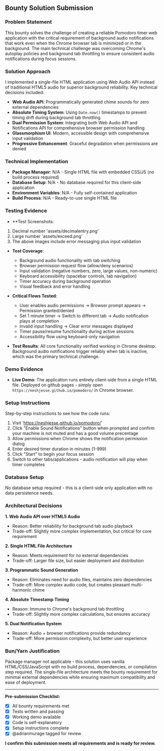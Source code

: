## Bounty Solution Submission

### Problem Statement
This bounty solves the challenge of creating a reliable Pomodoro timer web application with the critical requirement of background audio notifications that work even when the Chrome browser tab is minimized or in the background. The main technical challenge was overcoming Chrome's autoplay policies and background tab throttling to ensure consistent audio notifications during focus sessions.

### Solution Approach
I implemented a single-file HTML application using Web Audio API instead of traditional HTML5 audio for superior background reliability. Key technical decisions included:

- **Web Audio API**: Programmatically generated chime sounds for zero external dependencies
- **Absolute Timing System**: Using `Date.now()` timestamps to prevent timing drift during background tab throttling
- **Dual Permission System**: Integrating both Web Audio API and Notifications API for comprehensive browser permission handling
- **Glassmorphism UI**: Modern, accessible design with comprehensive input validation
- **Progressive Enhancement**: Graceful degradation when permissions are denied

### Technical Implementation
- **Package Manager**: N/A - Single HTML file with embedded CSS/JS (no build process required)
- **Database Setup**: N/A - No database required for this client-side application
- **Environment Variables**: N/A - Fully self-contained application
- **Build Process**: N/A - Ready-to-use single HTML file

### Testing Evidence
- **Test Screenshots:
1. Decimal number 'assets/decimalentry.png'
2. Large number 'assets/exceed.png'
3. The above images include error messaging plus input validation

- **Test Coverage**: 
  - Background audio functionality with tab switching
  - Browser permission request flow (allow/deny scenarios)
  - Input validation (negative numbers, zero, large values, non-numeric)
  - Keyboard accessibility (spacebar controls, tab navigation)
  - Timer accuracy during background operation
  - Visual feedback and error handling


- **Critical Flows Tested**:
  - User enables audio permissions → Browser prompt appears → Permission granted/denied
  - Set 1 minute timer → Switch to different tab → Audio notification plays at completion
  - Invalid input handling → Clear error messages displayed
  - Timer pause/resume functionality during active sessions
  - Accessibility flow using keyboard-only navigation

- **Test Results**: All core functionality verified working in Chrome desktop. Background audio notifications trigger reliably when tab is inactive, which was the primary technical challenge.

### Demo Evidence
- **Live Demo**: The application runs entirely client-side from a single HTML file. Deployed on  github pages - simply open `https://neshjesse.github.io/pomodoro/` in Chrome browser.

### Setup Instructions
Step-by-step instructions to see how the code runs:
1. Visit 'https://neshjesse.github.io/pomodoro/'
2. Click "Enable Sound Notifications" button when prompted and confirm your machine is not muted and has a good volume precentage
3. Allow permissions when Chrome shows the notification permission dialog
4. Enter desired timer duration in minutes (1-999)
5. Click "Start" to begin your focus session
6. Switch to other tabs/applications - audio notification will play when timer completes

### Database Setup
No database setup required - this is a client-side only application with no data persistence needs.

### Architectural Decisions

**1. Web Audio API over HTML5 Audio**
- Reason: Better reliability for background tab audio playback
- Trade-off: Slightly more complex implementation, but critical for core requirement

**2. Single HTML File Architecture**
- Reason: Meets requirement for no external dependencies
- Trade-off: Larger file size, but easier deployment and distribution

**3. Programmatic Sound Generation**
- Reason: Eliminates need for audio files, maintains zero dependencies
- Trade-off: More complex audio code, but creates pleasant multi-harmonic chime

**4. Absolute Timestamp Timing**
- Reason: Immune to Chrome's background tab throttling
- Trade-off: Slightly more complex calculations, but ensures accuracy

**5. Dual Notification System**
- Reason: Audio + browser notifications provide redundancy
- Trade-off: More permission complexity, but better user experience

### Bun/Yarn Justification
Package manager not applicable - this solution uses vanilla HTML/CSS/JavaScript with no build process, dependencies, or compilation step required. The single-file architecture meets the bounty requirement for minimal external dependencies while ensuring maximum compatibility and ease of deployment.

---

**Pre-submission Checklist:**
- [x] All bounty requirements met
- [x] Tests written and passing
- [x] Working demo available
- [x] Code is self-explanatory
- [x] Setup instructions complete
- [x] @adrianmurage tagged for review

**I confirm this submission meets all requirements and is ready for review.**